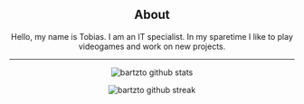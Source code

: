 <div align="center">
  
  ## About
  Hello, my name is Tobias. I am an IT specialist. In my sparetime I like to play videogames and work on new projects.
  
  ----------------
  
  ![bartzto github stats](https://github-readme-stats.vercel.app/api?username=bartzto&show_icons=true&theme=radical&count_private=true&include_all_commits=true)
  
  ![bartzto github streak](https://github-readme-streak-stats.herokuapp.com/?user=bartzto&theme=radical&include_all_commits=true&count_private=true)

